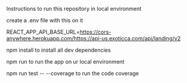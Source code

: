 Instructions to run this repository in local environment

create a .env file with this on it

REACT_APP_API_BASE_URL=https://cors-anywhere.herokuapp.com/https://api-us.exoticca.com/api/landing/v2

npm install to install all dev dependencies

npm run to run the app on ur local environment

npm run test -- --coverage to run the code coverage 